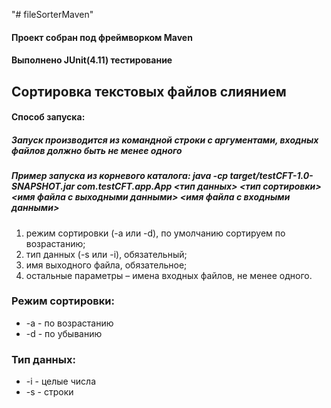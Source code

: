 "# fileSorterMaven"
#### Проект собран под фреймворком Maven 
#### Выполнено JUnit(4.11) тестирование

## Сортировка текстовых файлов слиянием

#### Способ запуска:
##### Запуск производится из командной строки с аргументами, входных файлов должно быть не менее одного

##### Пример запуска из корневого каталога: java -cp target/testCFT-1.0-SNAPSHOT.jar com.testCFT.app.App <тип данных> <тип сортировки>  <имя файла с выходными данными>  <имя файла с входными данными> 
1. режим сортировки (-a или -d), по умолчанию сортируем по возрастанию;
2. тип данных (-s или -i), обязательный;
3. имя выходного файла, обязательное;
4. остальные параметры – имена входных файлов, не менее одного.
### Режим сортировки:
* -a - по возрастанию
* -d - по убыванию
### Тип данных:
* -i - целые числа
* -s - строки
